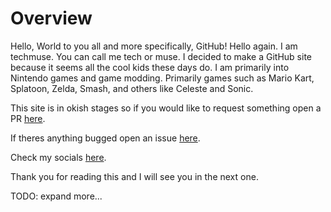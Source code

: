 # Overview
Hello, World to you all and more specifically, GitHub!
Hello again. I am techmuse. You can call me tech or muse. I decided to make a GitHub site because it seems all the cool kids these days do. I am primarily into Nintendo games and game modding. Primarily games such as Mario Kart, Splatoon, Zelda, Smash, and others like Celeste and Sonic.

This site is in okish stages so if you would like to request something open a PR [here](https://github.com/techmuse8/techmuse8.github.io/pulls).

If theres anything bugged open an issue [here](https://github.com/techmuse8/techmuse8.github.io/issues).

Check my socials [here](https://techmuse8.github.io/Misc/Plugs/).

Thank you for reading this and I will see you in the next one.

TODO: expand more...

<meta property="og:title" content="techmuse's website">
<meta property="og:description" content="WIP :)">
<meta property="og:image" content="https://techmuse8.github.io/Misc/IMG/CurrentTMPFP.png">




